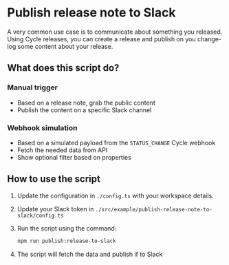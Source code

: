 # Publish release note to Slack

A very common use case is to communicate about something you released. Using
Cycle releases, you can create a release and publish on you change-log some
content about your release.

## What does this script do?

### Manual trigger

- Based on a release note, grab the public content
- Publish the content on a specific Slack channel

### Webhook simulation

- Based on a simulated payload from the `STATUS_CHANGE` Cycle webhook
- Fetch the needed data from API
- Show optional filter based on properties

## How to use the script

1. Update the configuration in `./config.ts` with your workspace details.
2. Update your Slack token in `./src/example/publish-release-note-to-slack/config.ts`
3. Run the script using the command:

   ```bash
   npm run publish:release-to-slack
   ```

4. The script will fetch the data and publish if to Slack

